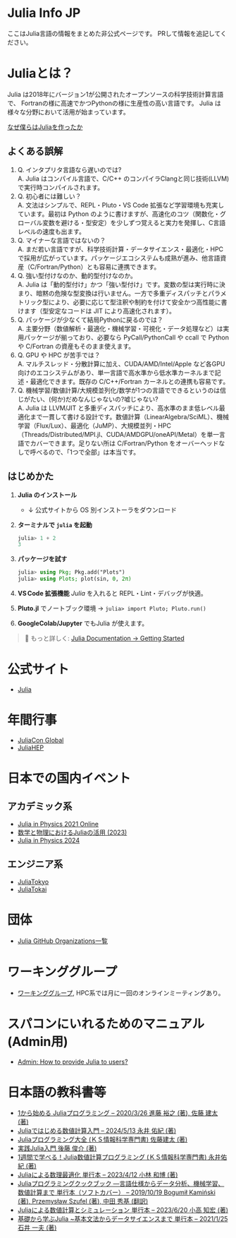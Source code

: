 # Julia Info JP

ここはJulia言語の情報をまとめた非公式ページです。
PRして情報を追記してください。

# Juliaとは？

Julia は2018年にバージョン1が公開されたオープンソースの科学技術計算言語で、 
Fortranの様に高速でかつPythonの様に生産性の高い言語です。
Julia は様々な分野において活用が始まっています。

[なぜ僕らはJuliaを作ったか](https://www.geidai.ac.jp/~marui/julialang/why_we_created_julia/index.html)

## よくある誤解

1. Q. インタプリタ言語なら遅いのでは?<br>A. Julia はコンパイル言語で、C/C++ のコンパイラClangと同じ技術(LLVM)で実行時コンパイルされます。
2. Q. 初心者には難しい？<br>A. 文法はシンプルで、REPL・Pluto・VS Code 拡張など学習環境も充実しています。最初は Python のように書けますが、高速化のコツ（関数化・グローバル変数を避ける・型安定）を少しずつ覚えると実力を発揮し、C言語レベルの速度も出ます。
3. Q. マイナーな言語ではないの？<br>A. まだ若い言語ですが、科学技術計算・データサイエンス・最適化・HPC で採用が広がっています。パッケージエコシステムも成熟が進み、他言語資産（C/Fortran/Python）とも容易に連携できます。
4. Q. 強い型付けなのか、動的型付けなのか。<br>A. Julia は「動的型付け」かつ「強い型付け」です。変数の型は実行時に決まり、暗黙の危険な型変換は行いません。一方で多重ディスパッチとパラメトリック型により、必要に応じて型注釈や制約を付けて安全かつ高性能に書けます（型安定なコードは JIT により高速化されます）。
5. Q. パッケージが少なくて結局Pythonに戻るのでは？<br>A. 主要分野（数値解析・最適化・機械学習・可視化・データ処理など）は実用パッケージが揃っており、必要なら PyCall/PythonCall や ccall で Python や C/Fortran の資産もそのまま使えます。
6. Q. GPU や HPC が苦手では？<br>A. マルチスレッド・分散計算に加え、CUDA/AMD/Intel/Apple など各GPU向けのエコシステムがあり、単一言語で高水準から低水準カーネルまで記述・最適化できます。既存の C/C++/Fortran カーネルとの連携も容易です。
7. Q. 機械学習/数値計算/大規模並列化/数学が1つの言語でできるというのは信じがたい、(何か)だめなんじゃないの?嘘じゃない?<br>A. Julia は LLVM/JIT と多重ディスパッチにより、高水準のまま低レベル最適化まで一貫して書ける設計です。数値計算（LinearAlgebra/SciML）、機械学習（Flux/Lux）、最適化（JuMP）、大規模並列・HPC（Threads/Distributed/MPI.jl、CUDA/AMDGPU/oneAPI/Metal）を単一言語でカバーできます。足りない所は C/Fortran/Python をオーバーヘッドなしで呼べるので、「1つで全部」は本当です。

## はじめかた

1. **Julia のインストール**

   * ↓ 公式サイトから OS 別インストーラをダウンロード
2. **ターミナルで `julia` を起動**

   ```julia
   julia> 1 + 2
   3
   ```
   
3. **パッケージを試す**

   ```julia
   julia> using Pkg; Pkg.add("Plots")
   julia> using Plots; plot(sin, 0, 2π)
   ```
   
4. **VS Code 拡張機能** *Julia* を入れると REPL・Lint・デバッグが快適。
5. **Pluto.jl** でノートブック環境 → `julia> import Pluto; Pluto.run()`
6. **GoogleColab/Jupyter** でもJulia が使えます。

> 🔗 もっと詳しく: [Julia Documentation → Getting Started](https://docs.julialang.org/en/v1/manual/getting-started/)

# 公式サイト

- [Julia](https://julialang.org/)

# 年間行事

- [JuliaCon Global](https://juliacon.org/)
- [JuliaHEP](https://www.juliahep.org/)

# 日本での国内イベント
## アカデミック系

- [Julia in Physics 2021 Online](https://akio-tomiya.github.io/julia_in_physics/)
- [数学と物理におけるJuliaの活用 (2023)](https://akio-tomiya.github.io/julia_imi_workshop2023/)
- [Julia in Physics 2024](https://ohno.github.io/julia_in_physics_2024/)

## エンジニア系
- [JuliaTokyo](https://juliatokyo.connpass.com/)
- [JuliaTokai](https://juliatokai.connpass.com/)



# 団体

- [Julia GitHub Organizations一覧](https://julialang.org/community/organizations/)

# ワーキンググループ
- [ワーキンググループ](https://julialang.org/community/working-groups/), HPC系では月に一回のオンラインミーティングあり。

# スパコンにいれるためのマニュアル(Admin用)

- [Admin: How to provide Julia to users?](https://juliahpc.github.io/sysadmin_julia/)

# 日本語の教科書等

- [1から始める Juliaプログラミング – 2020/3/26 進藤 裕之 (著), 佐藤 建太 (著)](https://www.amazon.co.jp/1%E3%81%8B%E3%82%89%E5%A7%8B%E3%82%81%E3%82%8B-Julia%E3%83%97%E3%83%AD%E3%82%B0%E3%83%A9%E3%83%9F%E3%83%B3%E3%82%B0-%E9%80%B2%E8%97%A4-%E8%A3%95%E4%B9%8B/dp/433902905X/)
- [Juliaではじめる数値計算入門 – 2024/5/13 永井 佑紀 (著)](https://www.amazon.co.jp/Julia%E3%81%A7%E3%81%AF%E3%81%98%E3%82%81%E3%82%8B%E6%95%B0%E5%80%A4%E8%A8%88%E7%AE%97%E5%85%A5%E9%96%80-%E6%B0%B8%E4%BA%95-%E4%BD%91%E7%B4%80/dp/4297141280/)
- [Juliaプログラミング大全 (ＫＳ情報科学専門書) 佐藤建太 (著)](https://www.amazon.co.jp/%EF%BC%AA%EF%BD%95%EF%BD%8C%EF%BD%89%EF%BD%81%E3%83%97%E3%83%AD%E3%82%B0%E3%83%A9%E3%83%9F%E3%83%B3%E3%82%B0%E5%A4%A7%E5%85%A8-%EF%BC%AB%EF%BC%B3%E6%83%85%E5%A0%B1%E7%A7%91%E5%AD%A6%E5%B0%82%E9%96%80%E6%9B%B8-%E4%BD%90%E8%97%A4%E5%BB%BA%E5%A4%AA-ebook/dp/B0CBV3S7K8/)
- [実践Julia入門 後藤 俊介 (著) ](https://www.amazon.co.jp/%E5%AE%9F%E8%B7%B5Julia%E5%85%A5%E9%96%80-%E5%BE%8C%E8%97%A4-%E4%BF%8A%E4%BB%8B-ebook/dp/B0BVZ647JD/)
- [1週間で学べる！Julia数値計算プログラミング (ＫＳ情報科学専門書) 永井佑紀 (著) ](https://www.amazon.co.jp/%EF%BC%91%E9%80%B1%E9%96%93%E3%81%A7%E5%AD%A6%E3%81%B9%E3%82%8B%EF%BC%81-%EF%BC%AA%EF%BD%95%EF%BD%8C%EF%BD%89%EF%BD%81%E6%95%B0%E5%80%A4%E8%A8%88%E7%AE%97%E3%83%97%E3%83%AD%E3%82%B0%E3%83%A9%E3%83%9F%E3%83%B3%E3%82%B0-%EF%BC%AB%EF%BC%B3%E6%83%85%E5%A0%B1%E7%A7%91%E5%AD%A6%E5%B0%82%E9%96%80%E6%9B%B8-%E6%B0%B8%E4%BA%95%E4%BD%91%E7%B4%80-ebook/dp/B0B56Q8RZ1/)
- [Juliaによる数理最適化 単行本 – 2023/4/12
小林 和博 (著)](https://www.amazon.co.jp/Julia%E3%81%AB%E3%82%88%E3%82%8B%E6%95%B0%E7%90%86%E6%9C%80%E9%81%A9%E5%8C%96-%E5%B0%8F%E6%9E%97-%E5%92%8C%E5%8D%9A/dp/4339029343/)
- [Juliaプログラミングクックブック ―言語仕様からデータ分析、機械学習、数値計算まで 単行本（ソフトカバー） – 2019/10/19
Bogumił Kamiński (著), Przemysław Szufel (著), 中田 秀基 (翻訳)](https://www.amazon.co.jp/Julia%E3%83%97%E3%83%AD%E3%82%B0%E3%83%A9%E3%83%9F%E3%83%B3%E3%82%B0%E3%82%AF%E3%83%83%E3%82%AF%E3%83%96%E3%83%83%E3%82%AF-%E2%80%95%E8%A8%80%E8%AA%9E%E4%BB%95%E6%A7%98%E3%81%8B%E3%82%89%E3%83%87%E3%83%BC%E3%82%BF%E5%88%86%E6%9E%90%E3%80%81%E6%A9%9F%E6%A2%B0%E5%AD%A6%E7%BF%92%E3%80%81%E6%95%B0%E5%80%A4%E8%A8%88%E7%AE%97%E3%81%BE%E3%81%A7-Bogumi%C5%82-Kami%C5%84ski/dp/4873118891/)
- [Juliaによる数値計算とシミュレーション 単行本 – 2023/6/20
小高 知宏 (著)](https://www.amazon.co.jp/Julia%E3%81%AB%E3%82%88%E3%82%8B%E6%95%B0%E5%80%A4%E8%A8%88%E7%AE%97%E3%81%A8%E3%82%B7%E3%83%9F%E3%83%A5%E3%83%AC%E3%83%BC%E3%82%B7%E3%83%A7%E3%83%B3-%E5%B0%8F%E9%AB%98-%E7%9F%A5%E5%AE%8F/dp/427423049X/)
- [基礎から学ぶJulia ~基本文法からデータサイエンスまで 単行本 – 2021/1/25
石井 一夫 (著)](http://amazon.co.jp/%E5%9F%BA%E7%A4%8E%E3%81%8B%E3%82%89%E5%AD%A6%E3%81%B6Julia-%E5%9F%BA%E6%9C%AC%E6%96%87%E6%B3%95%E3%81%8B%E3%82%89%E3%83%87%E3%83%BC%E3%82%BF%E3%82%B5%E3%82%A4%E3%82%A8%E3%83%B3%E3%82%B9%E3%81%BE%E3%81%A7-%E7%9F%B3%E4%BA%95-%E4%B8%80%E5%A4%AB/dp/488647022X)
